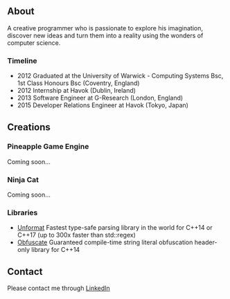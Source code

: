 ## About
A creative programmer who is passionate to explore his imagination, discover new ideas and turn them into a reality using the wonders of computer science.

### Timeline
 - 2012 Graduated at the University of Warwick - Computing Systems Bsc, 1st Class Honours Bsc (Coventry, England)
 - 2012 Internship at Havok (Dublin, Ireland)
 - 2013 Software Engineer at G-Research (London, England)
 - 2015 Developer Relations Engineer at Havok (Tokyo, Japan)

## Creations
### Pineapple Game Engine
Coming soon...

### Ninja Cat
Coming soon...

### Libraries
 - [Unformat](https://github.com/adamyaxley/Unformat) Fastest type-safe parsing library in the world for C++14 or C++17 (up to 300x faster than std::regex)
 - [Obfuscate](https://github.com/adamyaxley/Obfuscate) Guaranteed compile-time string literal obfuscation header-only library for C++14

## Contact
Please contact me through [LinkedIn](https://www.linkedin.com/in/adam-yaxley-53249442/)
